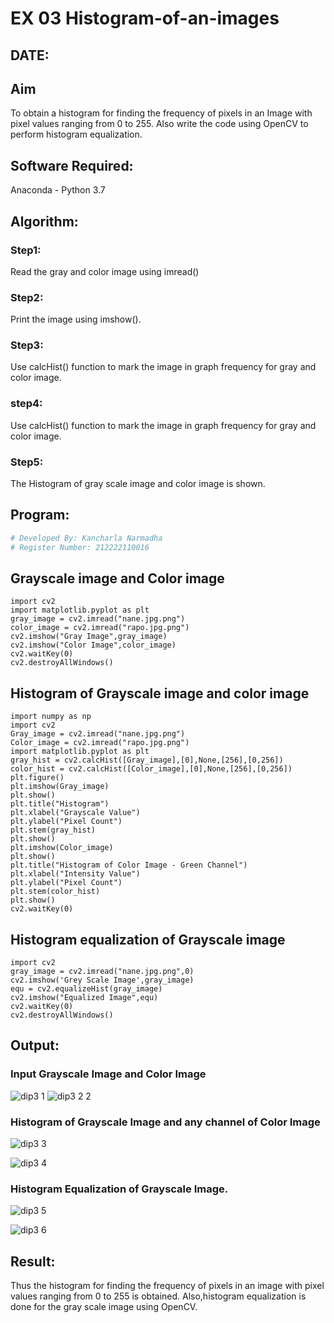 # EX 03 Histogram-of-an-images
## DATE:
## Aim
To obtain a histogram for finding the frequency of pixels in an Image with pixel values ranging from 0 to 255. Also write the code using OpenCV to perform histogram equalization.

## Software Required:
Anaconda - Python 3.7

## Algorithm:
### Step1:
Read the gray and color image using imread()

### Step2:
Print the image using imshow().



### Step3:
Use calcHist() function to mark the image in graph frequency for gray and color image.

### step4:
Use calcHist() function to mark the image in graph frequency for gray and color image.

### Step5:
The Histogram of gray scale image and color image is shown.


## Program:
```python
# Developed By: Kancharla Narmadha
# Register Number: 212222110016
```
## Grayscale image and Color image
```
import cv2
import matplotlib.pyplot as plt
gray_image = cv2.imread("nane.jpg.png")
color_image = cv2.imread("rapo.jpg.png")
cv2.imshow("Gray Image",gray_image)
cv2.imshow("Color Image",color_image)
cv2.waitKey(0)
cv2.destroyAllWindows()
```
## Histogram of Grayscale image and color image
```
import numpy as np
import cv2
Gray_image = cv2.imread("nane.jpg.png")
Color_image = cv2.imread("rapo.jpg.png")
import matplotlib.pyplot as plt
gray_hist = cv2.calcHist([Gray_image],[0],None,[256],[0,256])
color_hist = cv2.calcHist([Color_image],[0],None,[256],[0,256])
plt.figure()
plt.imshow(Gray_image)
plt.show()
plt.title("Histogram")
plt.xlabel("Grayscale Value")
plt.ylabel("Pixel Count")
plt.stem(gray_hist)
plt.show()
plt.imshow(Color_image)
plt.show()
plt.title("Histogram of Color Image - Green Channel")
plt.xlabel("Intensity Value")
plt.ylabel("Pixel Count")
plt.stem(color_hist)
plt.show()
cv2.waitKey(0)
```
## Histogram equalization of Grayscale image
```
import cv2
gray_image = cv2.imread("nane.jpg.png",0)
cv2.imshow('Grey Scale Image',gray_image)
equ = cv2.equalizeHist(gray_image)
cv2.imshow("Equalized Image",equ)
cv2.waitKey(0)
cv2.destroyAllWindows()
```

## Output:
### Input Grayscale Image and Color Image

![dip3 1](https://github.com/kancharlaNarmadha/Histogram-of-an-images/assets/119559316/8b4ed710-f8f8-4d15-9665-b8197b4abb4d)
![dip3 2 2](https://github.com/kancharlaNarmadha/Histogram-of-an-images/assets/119559316/b8bb27d6-970c-49da-83ee-70aa8d00be49)

### Histogram of Grayscale Image and any channel of Color Image
![dip3 3](https://github.com/kancharlaNarmadha/Histogram-of-an-images/assets/119559316/e1d3eb28-b5e8-450d-9302-c853e1d751c7)

![dip3 4](https://github.com/kancharlaNarmadha/Histogram-of-an-images/assets/119559316/6fb9df06-59b6-4336-b311-f0d373bc25f2)


### Histogram Equalization of Grayscale Image.

![dip3 5](https://github.com/kancharlaNarmadha/Histogram-of-an-images/assets/119559316/cb38f1e6-0cb9-43f0-a2d2-06f4150bbc57)


![dip3 6](https://github.com/kancharlaNarmadha/Histogram-of-an-images/assets/119559316/63f27ac0-4153-4d65-87b5-1c2c01874175)


## Result: 
Thus the histogram for finding the frequency of pixels in an image with pixel values ranging from 0 to 255 is obtained. Also,histogram equalization is done for the gray scale image using OpenCV.
